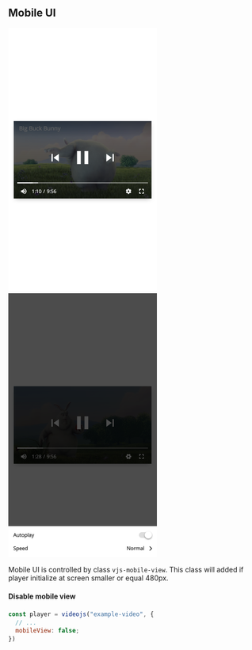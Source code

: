 ## Mobile UI

<img src="../screenshot/mobileui.control.png" width="300px">
<img src="../screenshot/mobileui.setting.png" width="300px">

Mobile UI is controlled by class `vjs-mobile-view`.
This class will added if player initialize at screen smaller or equal 480px.

#### Disable mobile view

```js
const player = videojs("example-video", {
  // ...
  mobileView: false;
})
```
